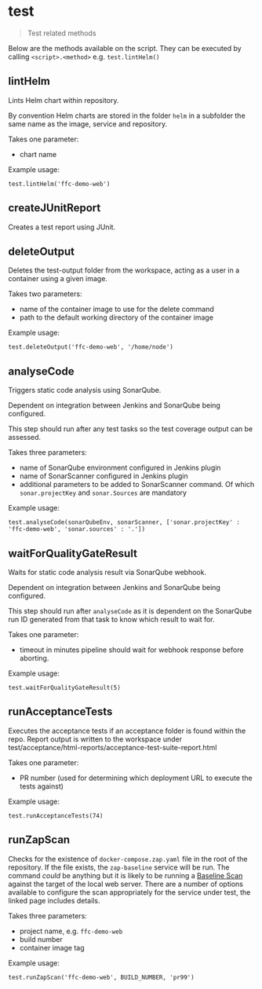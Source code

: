 # test

> Test related methods

Below are the methods available on the script. They can be executed by calling
`<script>.<method>` e.g. `test.lintHelm()`

## lintHelm

Lints Helm chart within repository.

By convention Helm charts are stored in the folder `helm` in a subfolder the
same name as the image, service and repository.

Takes one parameter:
- chart name

Example usage:

```
test.lintHelm('ffc-demo-web')
```

## createJUnitReport

Creates a test report using JUnit.

## deleteOutput

Deletes the test-output folder from the workspace, acting as a user in a
container using a given image.

Takes two parameters:
- name of the container image to use for the delete command
- path to the default working directory of the container image

Example usage:

```
test.deleteOutput('ffc-demo-web', '/home/node')
```

## analyseCode

Triggers static code analysis using SonarQube.

Dependent on integration between Jenkins and SonarQube being configured.

This step should run after any test tasks so the test coverage output can be assessed.

Takes three parameters:
- name of SonarQube environment configured in Jenkins plugin
- name of SonarScanner configured in Jenkins plugin
- additional parameters to be added to SonarScanner command. Of which
  `sonar.projectKey` and `sonar.Sources` are mandatory

Example usage:

```
test.analyseCode(sonarQubeEnv, sonarScanner, ['sonar.projectKey' : 'ffc-demo-web', 'sonar.sources' : '.'])
```

## waitForQualityGateResult

Waits for static code analysis result via SonarQube webhook.

Dependent on integration between Jenkins and SonarQube being configured.

This step should run after `analyseCode` as it is dependent on the SonarQube
run ID generated from that task to know which result to wait for.

Takes one parameter:
- timeout in minutes pipeline should wait for webhook response before aborting.

Example usage:

```
test.waitForQualityGateResult(5)
```

## runAcceptanceTests

Executes the acceptance tests if an acceptance folder is found within the repo.
Report output is written to the workspace under
test/acceptance/html-reports/acceptance-test-suite-report.html

Takes one parameter:
- PR number (used for determining which deployment URL to execute the tests against)

Example usage:

```
test.runAcceptanceTests(74)
```

## runZapScan

Checks for the existence of `docker-compose.zap.yaml` file in the root of the
repository. If the file exists, the `zap-baseline` service will be run. The
command _could_ be anything but it is likely to be running a
[Baseline Scan](https://www.zaproxy.org/docs/docker/baseline-scan/) against the
target of the local web server.
There are a number of options available to configure the scan appropriately for
the service under test, the linked page includes details.

Takes three parameters:
- project name, e.g. `ffc-demo-web`
- build number
- container image tag

Example usage:

```
test.runZapScan('ffc-demo-web', BUILD_NUMBER, 'pr99')
```
